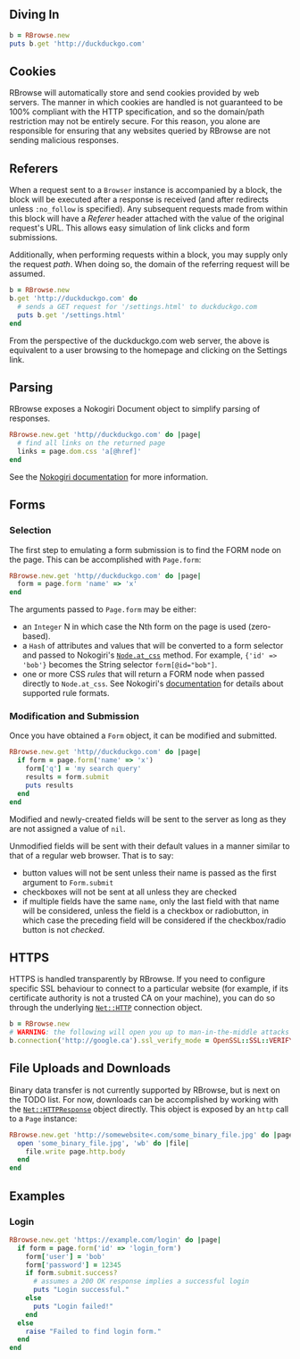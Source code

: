 ## Diving In

```ruby
b = RBrowse.new
puts b.get 'http://duckduckgo.com'
```


## Cookies

RBrowse will automatically store and send cookies provided by web servers. The
manner in which cookies are handled is not guaranteed to be 100% compliant with
the HTTP specification, and so the domain/path restriction may not be entirely 
secure. For this reason, you alone are responsible for ensuring that any websites 
queried by RBrowse are not sending malicious responses.


## Referers

When a request sent to a `Browser` instance is accompanied by a block, the block
will be executed after a response is received (and after redirects unless
`:no_follow` is specified). Any subsequent requests made from within this block
will have a _Referer_ header attached with the value of the original request's URL.
This allows easy simulation of link clicks and form submissions.

Additionally, when performing requests within a block, you may supply only the
request _path_. When doing so, the domain of the referring request will be assumed.

```ruby
b = RBrowse.new
b.get 'http://duckduckgo.com' do
  # sends a GET request for '/settings.html' to duckduckgo.com
  puts b.get '/settings.html'
end
```

From the perspective of the duckduckgo.com web server, the above is equivalent 
to a user browsing to the homepage and clicking on the Settings link.


## Parsing

RBrowse exposes a Nokogiri Document object to simplify parsing of responses.

```ruby
RBrowse.new.get 'http//duckduckgo.com' do |page|
  # find all links on the returned page
  links = page.dom.css 'a[@href]'
end
```

See the [Nokogiri documentation](http://nokogiri.org/) for more information.


## Forms

### Selection

The first step to emulating a form submission is to find the FORM node on the
page. This can be accomplished with `Page.form`:

```ruby
RBrowse.new.get 'http//duckduckgo.com' do |page|
  form = page.form 'name' => 'x'
end
```

The arguments passed to `Page.form` may be either:

 - an `Integer` N in which case the Nth form on the page is used (zero-based).
 - a `Hash` of attributes and values that will be converted to a form selector
   and passed to Nokogiri's [`Node.at_css`](http://nokogiri.org/Nokogiri/XML/Node.html#method-i-at_css)
   method. For example, `{'id' => 'bob'}` becomes the String selector `form[@id="bob"]`.
 - one or more CSS _rules_ that will return a FORM node when passed directly to 
   `Node.at_css`. See Nokogiri's [documentation](http://nokogiri.org/Nokogiri/XML/Node.html#method-i-css)
   for details about supported rule formats.


### Modification and Submission

Once you have obtained a `Form` object, it can be modified and submitted.

```ruby
RBrowse.new.get 'http//duckduckgo.com' do |page|
  if form = page.form('name' => 'x')
    form['q'] = 'my search query'
    results = form.submit
    puts results
  end
end
```

Modified and newly-created fields will be sent to the server as long as they are not
assigned a value of `nil`.

Unmodified fields will be sent with their default values in a manner similar 
to that of a regular web browser. That is to say:

 - button values will not be sent unless their name is passed as the first
   argument to `Form.submit`
 - checkboxes will not be sent at all unless they are checked
 - if multiple fields have the same `name`, only the last field with that name
   will be considered, unless the field is a checkbox or radiobutton, in which
   case the preceding field will be considered if the checkbox/radio button is
   not _checked_.


## HTTPS

HTTPS is handled transparently by RBrowse. If you need to configure specific SSL
behaviour to connect to a particular website (for example, if its certificate 
authority is not a trusted CA on your machine), you can do so through the underlying 
[`Net::HTTP`](http://www.ruby-doc.org/stdlib-1.9.3/libdoc/net/http/rdoc/Net/HTTP.html)
connection object.

```ruby
b = RBrowse.new
# WARNING: the following will open you up to man-in-the-middle attacks
b.connection('http://google.ca').ssl_verify_mode = OpenSSL::SSL::VERIFY_NONE
```


## File Uploads and Downloads

Binary data transfer is not currently supported by RBrowse, but is next on the 
TODO list. For now, downloads can be accomplished by working with the 
[`Net::HTTPResponse`](http://ruby-doc.org/stdlib-1.9.3/libdoc/net/http/rdoc/Net/HTTPResponse.html) 
object directly. This object is exposed by an `http` call to a `Page` instance:

```ruby
RBrowse.new.get 'http://somewebsite<.com/some_binary_file.jpg' do |page|
  open 'some_binary_file.jpg', 'wb' do |file|
    file.write page.http.body
  end
end
```


## Examples

### Login

```ruby
RBrowse.new.get 'https://example.com/login' do |page|
  if form = page.form('id' => 'login_form')
    form['user'] = 'bob'
    form['password'] = 12345
    if form.submit.success?
      # assumes a 200 OK response implies a successful login
      puts "Login successful."
    else
      puts "Login failed!"
    end
  else
    raise "Failed to find login form."
  end
end
```
